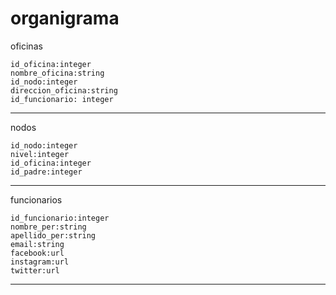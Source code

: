 # organigrama

oficinas

	id_oficina:integer
	nombre_oficina:string
	id_nodo:integer
	direccion_oficina:string
	id_funcionario: integer
---------------------
nodos

	id_nodo:integer
	nivel:integer
	id_oficina:integer
	id_padre:integer
---------------------
funcionarios

	id_funcionario:integer
	nombre_per:string
	apellido_per:string
	email:string
	facebook:url
	instagram:url
	twitter:url
---------------------